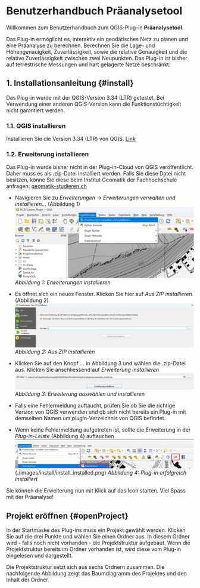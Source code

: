 # Benutzerhandbuch Präanalysetool

Willkommen zum Benutzerhandbuch zum QGIS-Plug-in **Präanalysetool**.

Das Plug-in ermöglicht es, interaktiv ein geodätisches Netz zu planen und eine Präanalyse zu berechnen. Berechnen Sie die Lage- und Höhengenauigkeit, Zuverlässigkeit, sowie die relative Genauigkeit und die relative Zuverlässigkeit zwischen zwei Neupunkten. Das Plug-in ist bisher auf terrestrische Messungen und hart gelagerte Netze beschränkt.

## 1. Installationsanleitung {#install}

Das Plug-in wurde mit der QGIS-Version 3.34 (LTR) getestet. Bei Verwendung einer anderen QGIS-Version kann die Funktionstüchtigkeit nicht garantiert werden.

### 1.1. QGIS installieren

Installieren Sie die Version 3.34 (LTR) von QGIS. [Link](https://download.qgis.org/downloads/QGIS-OSGeo4W-3.34.4-1.msi)

### 1.2. Erweiterung installieren

Das Plug-in wurde bisher nicht in der Plug-in-Cloud von QGIS veröffentlicht. Daher muss es als .zip-Datei installiert werden. Falls Sie diese Datei nicht besitzen, könne Sie diese beim Institut Geomatik der Fachhochschule anfragen: [geomatik-studieren.ch](https://geomatik-studieren.ch)

- Navigieren Sie zu _Erweiterungen_ → _Erweiterungen verwalten und installieren..._ (Abbildung 1)
 ![Erweiterungen installieren](./images/install/install_add_plugin.png)
_Abbildung 1: Erweiterungen installieren_

- Es öffnet sich ein neues Fenster. Klicken Sie hier auf _Aus ZIP installieren_ (Abbildung 2)
![Aus ZIP installieren](./images/install/install_from_zip.png)
_Abbildung 2: Aus ZIP installieren_

- Klicken Sie auf den Knopf _..._ in Abbildung 3 und wählen die .zip-Datei aus. Klicken Sie anschliessend auf _Erweiterung installieren_
![Erweiterung installieren](./images/install/install_install_plugin.png)
_Abbildung 3: Erweiterung auswählen und installieren_

- Falls eine Fehlermeldung auftaucht, prüfen Sie ob Sie die richtige Version von QGIS verwenden und ob sich nicht bereits ein Plug-in mit demselben Namen um _plugin_-Verzeichnis von QGIS befindet.

- Wenn keine Fehlermeldung aufgetreten ist, sollte die Erweiterung in der _Plug-in-Leiste_ (Abbildung 4) auftauchen
![Plug-in erfolgreich installiert](./images/install/install_installed.png)(./images/install/install_installed.png)
_Abbildung 4: Plug-in erfolgreich installiert_

Sie können die Erweiterung nun mit Klick auf das Icon starten. Viel Spass mit der Präanalyse!

## Projekt eröffnen {#openProject}

In der Startmaske des Plug-ins muss ein Projekt gewählt werden. Klicken Sie auf die drei Punkte und wählen Sie einen Ordner aus. In diesem Ordner wird - falls noch nicht vorhanden - die Projektstruktur aufgebaut. Wenn die Projektstruktur bereits im Ordner vorhanden ist, wird diese vom Plug-in eingelesen und dargestellt.

Die Projektstruktur setzt sich aus sechs Ordnern zusammen. Die nachfolgende Abbildung zeigt das Baumdiagramm des Projektes und den Inhalt der Ordner.

